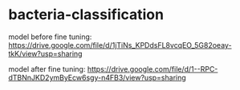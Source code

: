 # bacteria-classification

model before fine tuning:
https://drive.google.com/file/d/1jTiNs_KPDdsFL8vcqEO_5G82oeay-tkK/view?usp=sharing

model after fine tuning:
https://drive.google.com/file/d/1--RPC-dTBNnJKD2ymByEcw6sgy-n4FB3/view?usp=sharing
